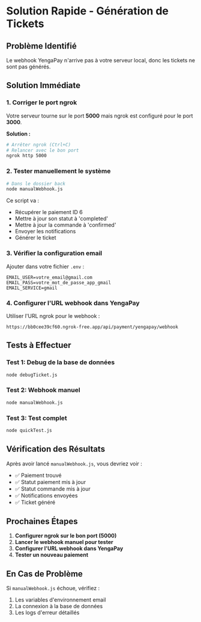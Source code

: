 # Solution Rapide - Génération de Tickets

## Problème Identifié
Le webhook YengaPay n'arrive pas à votre serveur local, donc les tickets ne sont pas générés.

## Solution Immédiate

### 1. Corriger le port ngrok
Votre serveur tourne sur le port **5000** mais ngrok est configuré pour le port **3000**.

**Solution :**
```bash
# Arrêter ngrok (Ctrl+C)
# Relancer avec le bon port
ngrok http 5000
```

### 2. Tester manuellement le système
```bash
# Dans le dossier back
node manualWebhook.js
```

Ce script va :
- Récupérer le paiement ID 6
- Mettre à jour son statut à 'completed'
- Mettre à jour la commande à 'confirmed'
- Envoyer les notifications
- Générer le ticket

### 3. Vérifier la configuration email
Ajouter dans votre fichier `.env` :
```
EMAIL_USER=votre_email@gmail.com
EMAIL_PASS=votre_mot_de_passe_app_gmail
EMAIL_SERVICE=gmail
```

### 4. Configurer l'URL webhook dans YengaPay
Utiliser l'URL ngrok pour le webhook :
```
https://bb0cee39cf60.ngrok-free.app/api/payment/yengapay/webhook
```

## Tests à Effectuer

### Test 1: Debug de la base de données
```bash
node debugTicket.js
```

### Test 2: Webhook manuel
```bash
node manualWebhook.js
```

### Test 3: Test complet
```bash
node quickTest.js
```

## Vérification des Résultats

Après avoir lancé `manualWebhook.js`, vous devriez voir :
- ✅ Paiement trouvé
- ✅ Statut paiement mis à jour
- ✅ Statut commande mis à jour
- ✅ Notifications envoyées
- ✅ Ticket généré

## Prochaines Étapes

1. **Configurer ngrok sur le bon port (5000)**
2. **Lancer le webhook manuel pour tester**
3. **Configurer l'URL webhook dans YengaPay**
4. **Tester un nouveau paiement**

## En Cas de Problème

Si `manualWebhook.js` échoue, vérifiez :
1. Les variables d'environnement email
2. La connexion à la base de données
3. Les logs d'erreur détaillés